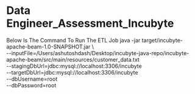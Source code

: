 Data Engineer_Assessment_Incubyte
==================================

Below Is The Command To Run The ETL Job
java -jar target/incubyte-apache-beam-1.0-SNAPSHOT.jar \   
    --inputFile=/Users/ashutoshdash/Desktop/incubyte-java-repo/incubyte-apache-beam/src/main/resources/customer_data.txt \
    --stagingDbUrl=jdbc:mysql://localhost:3306/incubyte \
    --targetDbUrl=jdbc:mysql://localhost:3306/incubyte \
    --dbUsername=root \
    --dbPassword=root

